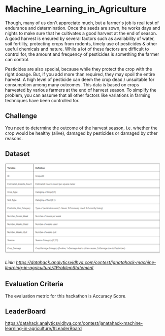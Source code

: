 # Machine_Learning_in_Agriculture
Though, many of us don't appreciate much, but a farmer's job is real test of endurance and determination. Once the seeds are sown, he works days and nights to make sure that he cultivates a good harvest at the end of season. A good harvest is ensured by several factors such as availability of water, soil fertility, protecting crops from rodents, timely use of pesticides & other useful chemicals and nature. While a lot of these factors are difficult to control for, the amount and frequency of pesticides is something the farmer can control.

Pesticides are also special, because while they protect the crop with the right dosage. But, if you add more than required, they may spoil the entire harvest. A high level of pesticide can deem the crop dead / unsuitable for consumption among many outcomes. This data is based on crops harvested by various farmers at the end of harvest season. To simplify the problem, you can assume that all other factors like variations in farming techniques have been controlled for.

## Challenge
You need to determine the outcome of the harvest season, i.e. whether the crop would be healthy (alive), damaged by pesticides or damaged by other reasons.

## Dataset
![alt text](https://github.com/hrsht-13/Machine_Learning_in_Agriculture/blob/master/data_description.png)

###### Link: https://datahack.analyticsvidhya.com/contest/janatahack-machine-learning-in-agriculture/#ProblemStatement

## Evaluation Criteria 
The evaluation metric for this hackathon is Accuracy Score.

## LeaderBoard 
https://datahack.analyticsvidhya.com/contest/janatahack-machine-learning-in-agriculture/#LeaderBoard


